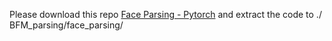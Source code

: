 Please download this repo [Face Parsing - Pytorch](https://github.com/zllrunning/face-parsing.PyTorch) and extract the code to ./
BFM_parsing/face_parsing/ 
    
    
